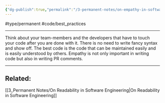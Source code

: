 ```yaml
---
{"dg-publish":true,"permalink":"/3-permanent-notes/on-empathy-in-software-engineering/","created":"2023-07-28 07:53","updated":"2023-08-03 10:40"}
---
```


#type/permanent #code/best_practices 

---
Think about your team-members and the developers that have to touch your code after you are done with it. There is no need to write fancy syntax and show off. The best code is the code that can be maintained easily and is easily understood by others.
Empathy is not only important in writing code but also in writing PR comments.

---
## Related:
[[3_Permanent Notes/On Readability in Software Engineering\|On Readability in Software Engineering]]